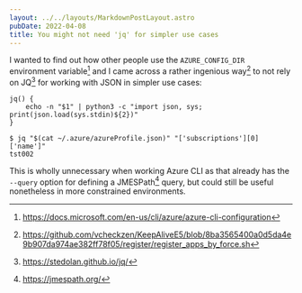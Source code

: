 ```yaml
---
layout: ../../layouts/MarkdownPostLayout.astro
pubDate: 2022-04-08
title: You might not need 'jq' for simpler use cases
---
```

I wanted to find out how other people use the `AZURE_CONFIG_DIR` environment variable[^1] and I came across a rather ingenious way[^2] to not rely on JQ[^3] for working with JSON in simpler use cases:

```shell
jq() {
    echo -n "$1" | python3 -c "import json, sys; print(json.load(sys.stdin)${2})"
}

$ jq "$(cat ~/.azure/azureProfile.json)" "['subscriptions'][0]['name']"
tst002
```

This is wholly unnecessary when working Azure CLI as that already has the `--query` option for defining a JMESPath[^4] query, but could still be useful nonetheless in more constrained environments.

[^1]: https://docs.microsoft.com/en-us/cli/azure/azure-cli-configuration
[^2]: https://github.com/vcheckzen/KeepAliveE5/blob/8ba3565400a0d5da4e9b907da974ae382ff78f05/register/register_apps_by_force.sh
[^3]: https://stedolan.github.io/jq/
[^4]: https://jmespath.org/

